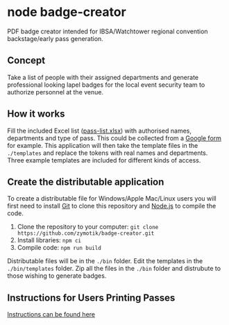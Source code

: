 # node badge-creator

PDF badge creator intended for IBSA/Watchtower regional convention backstage/early pass generation.

## Concept

Take a list of people with their assigned departments and generate professional looking lapel badges for the local event security team to authorize personnel at the venue.

## How it works

Fill the included Excel list ([pass-list.xlsx](./pass-list.xlsx)) with authorised names, departments and type of pass. This could be collected from a [Google form](https://www.google.com/forms/about/) for example. This application will then take the template files in the `./templates` and replace the tokens with real names and departments. Three example templates are included for different kinds of access.

## Create the distributable application

To create a distributable file for Windows/Apple Mac/Linux users you will first need to install [Git](https://git-scm.com/downloads) to clone this repository and [Node.js](https://nodejs.org/en/download/) to compile the code. 

1. Clone the repository to your computer: `git clone https://github.com/zymotik/badge-creator.git`
2. Install libraries: `npm ci`
3. Compile code: `npm run build`

Distributable files will be in the `./bin` folder. Edit the templates in the `./bin/templates` folder. Zip all the files in the `./bin` folder and distrubute to those wishing to generate badges.

## Instructions for Users Printing Passes

[Instructions can be found here](./application-readme.md)
